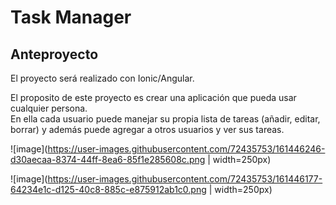 # Task Manager

## Anteproyecto

El proyecto será realizado con Ionic/Angular.

El proposito de este proyecto es crear una aplicación
que pueda usar cualquier persona.<br>
En ella cada usuario
puede manejar su propia lista de tareas (añadir, editar, borrar) y además
puede agregar a otros usuarios y ver sus tareas.

![image](https://user-images.githubusercontent.com/72435753/161446246-d30aecaa-8374-44ff-8ea6-85f1e285608c.png | width=250px)

![image](https://user-images.githubusercontent.com/72435753/161446177-64234e1c-d125-40c8-885c-e875912ab1c0.png | width=250px)
